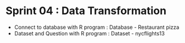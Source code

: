 # Sprint 04 : Data Transformation

- Connect to database with R program : Database - Restaurant pizza
- Dataset and Question with R program : Dataset - nycflights13
